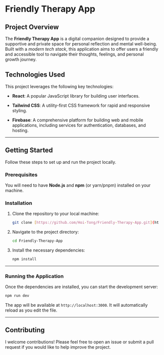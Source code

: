 # Friendly Therapy App

## Project Overview

The **Friendly Therapy App** is a digital companion designed to provide a supportive and private space for personal reflection and mental well-being. Built with a *modern tech stack*, this application aims to offer users a friendly and accessible tool to navigate their thoughts, feelings, and personal growth journey.

## Technologies Used

This project leverages the following key technologies:

* **React**: A popular JavaScript library for building user interfaces.

* **Tailwind CSS**: A utility-first CSS framework for rapid and responsive styling.

* **Firebase**: A comprehensive platform for building web and mobile applications, including services for authentication, databases, and hosting.

---

## Getting Started

Follow these steps to set up and run the project locally.

### Prerequisites

You will need to have **Node.js** and **npm** (or yarn/pnpm) installed on your machine.

### Installation

1.  Clone the repository to your local machine:
    ```bash
    git clone [https://github.com/Hoi-Tong/Friendly-Therapy-App.git](https://github.com/Hoi-Tong/Friendly-Therapy-App.git)
    ```
2.  Navigate to the project directory:
    ```bash
    cd Friendly-Therapy-App
    ```
3.  Install the necessary dependencies:
    ```bash
    npm install
    ```

---

### Running the Application

Once the dependencies are installed, you can start the development server:

```bash
npm run dev
```

The app will be available at `http://localhost:3000`. It will automatically reload as you edit the file.

---

## Contributing

I welcome contributions! Please feel free to open an issue or submit a pull request if you would like to help improve the project.


